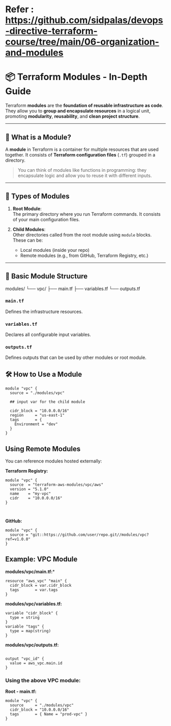 

# Refer : https://github.com/sidpalas/devops-directive-terraform-course/tree/main/06-organization-and-modules

# 📦 Terraform Modules - In-Depth Guide

Terraform **modules** are the **foundation of reusable infrastructure as code**. They allow you to **group and encapsulate resources** in a logical unit, promoting **modularity**, **reusability**, and **clean project structure**.

---

## 🧱 What is a Module?

A **module** in Terraform is a container for multiple resources that are used together. It consists of **Terraform configuration files** (`.tf`) grouped in a directory.

> You can think of modules like functions in programming: they encapsulate logic and allow you to reuse it with different inputs.

---

## 📂 Types of Modules

1. **Root Module**:  
   The primary directory where you run Terraform commands. It consists of your main configuration files.

2. **Child Modules**:  
   Other directories called from the root module using `module` blocks. These can be:
   - Local modules (inside your repo)
   - Remote modules (e.g., from GitHub, Terraform Registry, etc.)

---


## 📌 Basic Module Structure

modules/ 
 └── vpc/ 
    ├── main.tf 
    ├── variables.tf 
    └── outputs.tf


### `main.tf`
Defines the infrastructure resources.

### `variables.tf`
Declares all configurable input variables.

### `outputs.tf`
Defines outputs that can be used by other modules or root module.

## 🛠️ How to Use a Module

```hcl
module "vpc" {
  source = "./modules/vpc"

  ## input var for the child module

  cidr_block = "10.0.0.0/16"
  region     = "us-east-1"
  tags       = {
    Environment = "dev"
  }
}

```

##  Using Remote Modules

You can reference modules hosted externally:

**Terraform Registry:**

```hcl
module "vpc" {
  source  = "terraform-aws-modules/vpc/aws"
  version = "5.1.0"
  name    = "my-vpc"
  cidr    = "10.0.0.0/16"
}



```

**GitHub:**

```hcl
module "vpc" {
  source = "git::https://github.com/user/repo.git//modules/vpc?ref=v1.0.0"
}

```

## Example: VPC Module

**modules/vpc/main.tf:***

```hcl
resource "aws_vpc" "main" {
  cidr_block = var.cidr_block
  tags       = var.tags
}

```

**modules/vpc/variables.tf:**

```hcl
variable "cidr_block" {
  type = string
}
variable "tags" {
  type = map(string)
}
```

**modules/vpc/outputs.tf:**

```hcl

output "vpc_id" {
  value = aws_vpc.main.id
}
```

### Using the above VPC module:

**Root - main.tf:**

```hcl
module "vpc" {
  source     = "./modules/vpc"
  cidr_block = "10.0.0.0/16"
  tags       = { Name = "prod-vpc" }
}

```
